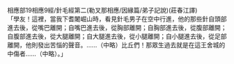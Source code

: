 相應部19相應9經/針毛經第二(勒叉那相應/因緣篇/弟子記說)(莊春江譯)  
「學友！這裡，當我下耆闍崛山時，看見針毛男子在空中行進，他的那些針自頭部進去後，從嘴巴離開；自嘴巴進去後，從胸部離開；自胸部進去後，從腹部離開；自腹部進去後，從大腿離開；自大腿進去後，從小腿離開；自小腿進去後，從足部離開，他則發出苦惱的聲音。……（中略）比丘們！那眾生過去就是在這王舍城的中傷者……（中略）。」  
  
  
